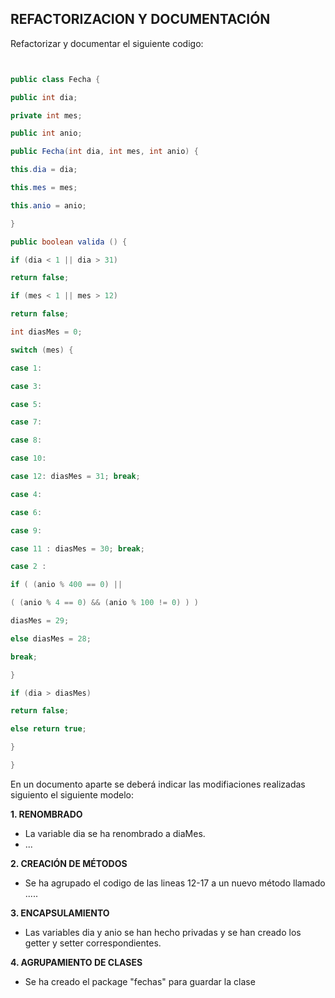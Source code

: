 ## REFACTORIZACION Y DOCUMENTACIÓN
Refactorizar y documentar el siguiente codigo:

```java


public class Fecha {

public int dia;

private int mes;

public int anio;

public Fecha(int dia, int mes, int anio) {

this.dia = dia;

this.mes = mes;

this.anio = anio;

}

public boolean valida () {

if (dia < 1 || dia > 31)

return false;

if (mes < 1 || mes > 12)

return false;

int diasMes = 0;

switch (mes) {

case 1:

case 3:

case 5:

case 7:

case 8:

case 10:

case 12: diasMes = 31; break;

case 4:

case 6:

case 9:

case 11 : diasMes = 30; break;

case 2 : 

if ( (anio % 400 == 0) ||

( (anio % 4 == 0) && (anio % 100 != 0) ) )

diasMes = 29;

else diasMes = 28;

break;

}

if (dia > diasMes)

return false;

else return true;

}

}
``` 

En un documento aparte se deberá indicar las modifiaciones realizadas siguiento el siguiente modelo:

**1. RENOMBRADO**
- La variable dia se ha renombrado a diaMes.
- ...

**2. CREACIÓN DE MÉTODOS**
- Se ha agrupado el codigo de las lineas 12-17 a un nuevo método llamado .....

**3. ENCAPSULAMIENTO**
- Las variables dia y anio se han hecho privadas y se han creado los getter y setter correspondientes.

**4. AGRUPAMIENTO DE CLASES**
- Se ha creado el package "fechas" para guardar la clase
